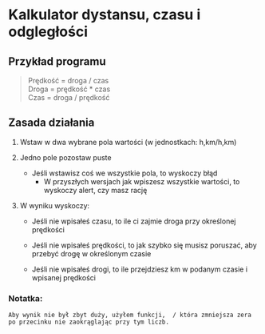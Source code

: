﻿# Kalkulator dystansu, czasu i odgległości

## Przykład programu

>Prędkość = droga / czas <br>Droga = prędkość * czas <br>Czas = droga / prędkość

## Zasada działania
1. Wstaw w dwa wybrane pola wartości (w jednostkach: h,km/h,km)
2. Jedno pole pozostaw puste
    * Jeśli wstawisz coś we wszystkie pola, to wyskoczy błąd
        * W przyszłych wersjach jak wpiszesz wszystkie wartości, to wyskoczy alert, czy masz rację

3. W wyniku wyskoczy:

    * Jeśli nie wpisałeś czasu, to ile ci zajmie droga przy określonej prędkości

    * Jeśli nie wpisałeś prędkości, to jak szybko się musisz poruszać, aby przebyć drogę w określonym czasie

    * Jeśli nie wpisałeś drogi, to ile przejdziesz km w podanym czasie i wpisanej prędkości

### Notatka:
    Aby wynik nie był zbyt duży, użyłem funkcji,  / która zmniejsza zera po przecinku nie zaokrąglając przy tym liczb.
